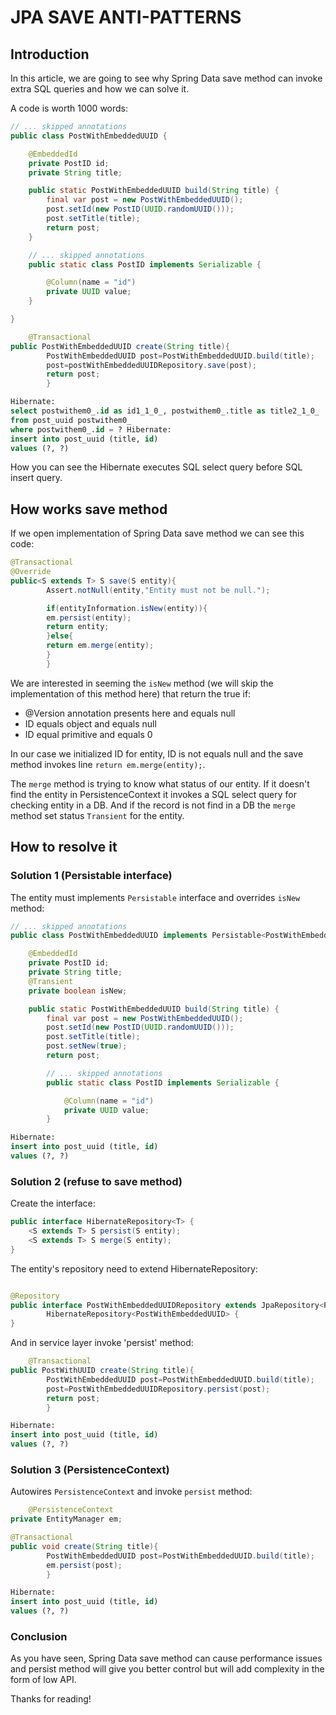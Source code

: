 # JPA SAVE ANTI-PATTERNS

## Introduction

In this article, we are going to see why Spring Data save method can invoke extra SQL queries
and how we can solve it.

A code is worth 1000 words:

```java
// ... skipped annotations
public class PostWithEmbeddedUUID {

    @EmbeddedId
    private PostID id;
    private String title;

    public static PostWithEmbeddedUUID build(String title) {
        final var post = new PostWithEmbeddedUUID();
        post.setId(new PostID(UUID.randomUUID()));
        post.setTitle(title);
        return post;
    }

    // ... skipped annotations
    public static class PostID implements Serializable {

        @Column(name = "id")
        private UUID value;
    }

}
```

```java
    @Transactional
public PostWithEmbeddedUUID create(String title){
        PostWithEmbeddedUUID post=PostWithEmbeddedUUID.build(title);
        post=postWithEmbeddedUUIDRepository.save(post);
        return post;
        }
```

```sql
Hibernate:
select postwithem0_.id as id1_1_0_, postwithem0_.title as title2_1_0_
from post_uuid postwithem0_
where postwithem0_.id = ? Hibernate:
insert into post_uuid (title, id)
values (?, ?)
```

How you can see the Hibernate executes SQL select query before SQL insert query.

## How works save method

If we open implementation of Spring Data save method we can see this code:

```java
@Transactional
@Override
public<S extends T> S save(S entity){
        Assert.notNull(entity,"Entity must not be null.");

        if(entityInformation.isNew(entity)){
        em.persist(entity);
        return entity;
        }else{
        return em.merge(entity);
        }
        }
```

We are interested in seeming the `isNew` method (we will skip the implementation of this method here)
that return the true if:

- @Version annotation presents here and equals null
- ID equals object and equals null
- ID equal primitive and equals 0

In our case we initialized ID for entity, ID is not equals null and the save method invokes
line `return em.merge(entity);`.

The `merge` method is trying to know what status of our entity. If it doesn't find the entity in PersistenceContext
it invokes a SQL select query for checking entity in a DB. And if the record is not find in a DB
the `merge` method set status `Transient` for the entity.

## How to resolve it

### Solution 1 (Persistable interface)

The entity must implements `Persistable` interface and overrides `isNew` method:

```java
// ... skipped annotations
public class PostWithEmbeddedUUID implements Persistable<PostWithEmbeddedUUID.PostID> {

    @EmbeddedId
    private PostID id;
    private String title;
    @Transient
    private boolean isNew;

    public static PostWithEmbeddedUUID build(String title) {
        final var post = new PostWithEmbeddedUUID();
        post.setId(new PostID(UUID.randomUUID()));
        post.setTitle(title);
        post.setNew(true);
        return post;

        // ... skipped annotations
        public static class PostID implements Serializable {

            @Column(name = "id")
            private UUID value;
        }
```

```sql
Hibernate:
insert into post_uuid (title, id)
values (?, ?)
```

### Solution 2 (refuse to save method)

Create the interface:

```java
public interface HibernateRepository<T> {
    <S extends T> S persist(S entity);
    <S extends T> S merge(S entity);
}
```

The entity's repository need to extend HibernateRepository:

```java

@Repository
public interface PostWithEmbeddedUUIDRepository extends JpaRepository<PostWithEmbeddedUUID, UUID>,
        HibernateRepository<PostWithEmbeddedUUID> {
}
```

And in service layer invoke 'persist' method:

```java
    @Transactional
public PostWithUUID create(String title){
        PostWithEmbeddedUUID post=PostWithEmbeddedUUID.build(title);
        post=PostWithEmbeddedUUIDRepository.persist(post);
        return post;
        }
```

```sql
Hibernate:
insert into post_uuid (title, id)
values (?, ?)
```

### Solution 3 (PersistenceContext)

Autowires `PersistenceContext` and invoke `persist` method:

```java
    @PersistenceContext
private EntityManager em;

@Transactional
public void create(String title){
        PostWithEmbeddedUUID post=PostWithEmbeddedUUID.build(title);
        em.persist(post);
        }
```

```sql
Hibernate:
insert into post_uuid (title, id)
values (?, ?)
```

### Conclusion

As you have seen, Spring Data save method can cause performance issues and
persist method will give you better control but will add complexity in the form of low API.

Thanks for reading!

